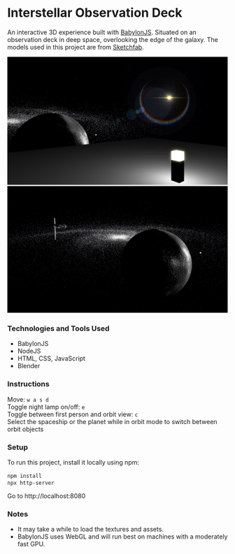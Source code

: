 # Interstellar Observation Deck
An interactive 3D experience built with [BabylonJS](https://www.babylonjs.com/). Situated on an observation deck in deep space, overlooking the edge of the galaxy. The models used in this project are from [Sketchfab](https://sketchfab.com/).

![Screenshot 1](screenshot1.png) ![Screenshot 2](screenshot2.png)

### Technologies and Tools Used
* BabylonJS
* NodeJS
* HTML, CSS, JavaScript
* Blender

### Instructions
Move: `w a s d`  
Toggle night lamp on/off: `e`  
Toggle between first person and orbit view: `c`  
Select the spaceship or the planet while in orbit mode to switch between orbit objects

### Setup
To run this project, install it locally using npm:  
```
npm install
npx http-server
```

Go to http://localhost:8080

### Notes
* It may take a while to load the textures and assets.
* BabylonJS uses WebGL and will run best on machines with a moderately fast GPU.
